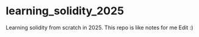 # learning_solidity_2025
Learning solidity from scratch in 2025. This repo is like notes for me
Edit :)